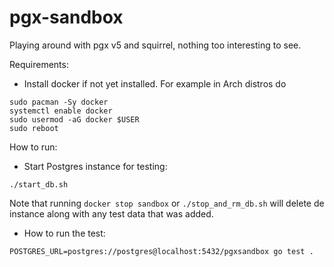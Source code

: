 # pgx-sandbox

Playing around with pgx v5 and squirrel, nothing too interesting to see.

Requirements:

* Install docker if not yet installed. For example in Arch distros do

```
sudo pacman -Sy docker
systemctl enable docker
sudo usermod -aG docker $USER
sudo reboot
```

How to run:

* Start Postgres instance for testing:

```
./start_db.sh
```

Note that running `docker stop sandbox` or `./stop_and_rm_db.sh` will delete de instance
along with any test data that was added.

* How to run the test:

```
POSTGRES_URL=postgres://postgres@localhost:5432/pgxsandbox go test .
```
